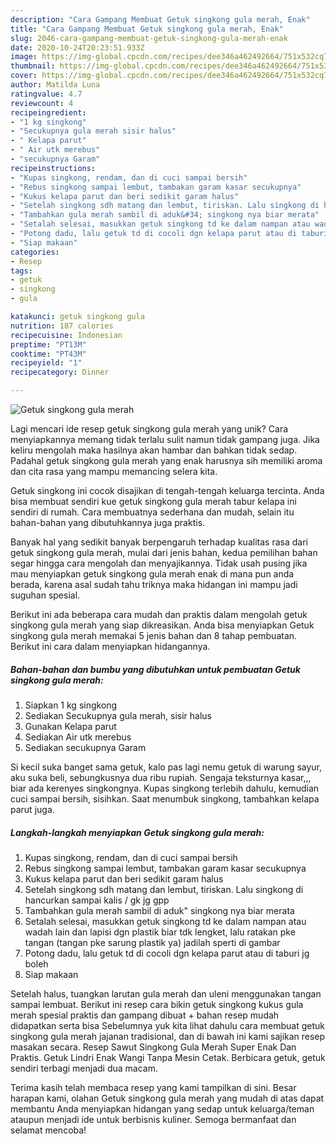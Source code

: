 ```yaml
---
description: "Cara Gampang Membuat Getuk singkong gula merah, Enak"
title: "Cara Gampang Membuat Getuk singkong gula merah, Enak"
slug: 2046-cara-gampang-membuat-getuk-singkong-gula-merah-enak
date: 2020-10-24T20:23:51.933Z
image: https://img-global.cpcdn.com/recipes/dee346a462492664/751x532cq70/getuk-singkong-gula-merah-foto-resep-utama.jpg
thumbnail: https://img-global.cpcdn.com/recipes/dee346a462492664/751x532cq70/getuk-singkong-gula-merah-foto-resep-utama.jpg
cover: https://img-global.cpcdn.com/recipes/dee346a462492664/751x532cq70/getuk-singkong-gula-merah-foto-resep-utama.jpg
author: Matilda Luna
ratingvalue: 4.7
reviewcount: 4
recipeingredient:
- "1 kg singkong"
- "Secukupnya gula merah sisir halus"
- " Kelapa parut"
- " Air utk merebus"
- "secukupnya Garam"
recipeinstructions:
- "Kupas singkong, rendam, dan di cuci sampai bersih"
- "Rebus singkong sampai lembut, tambakan garam kasar secukupnya"
- "Kukus kelapa parut dan beri sedikit garam halus"
- "Setelah singkong sdh matang dan lembut, tiriskan. Lalu singkong di hancurkan sampai kalis / gk jg gpp"
- "Tambahkan gula merah sambil di aduk&#34; singkong nya biar merata"
- "Setalah selesai, masukkan getuk singkong td ke dalam nampan atau wadah lain dan lapisi dgn plastik biar tdk lengket, lalu ratakan pke tangan (tangan pke sarung plastik ya) jadilah sperti di gambar"
- "Potong dadu, lalu getuk td di cocoli dgn kelapa parut atau di taburi jg boleh"
- "Siap makaan"
categories:
- Resep
tags:
- getuk
- singkong
- gula

katakunci: getuk singkong gula 
nutrition: 187 calories
recipecuisine: Indonesian
preptime: "PT13M"
cooktime: "PT43M"
recipeyield: "1"
recipecategory: Dinner

---
```



![Getuk singkong gula merah](https://img-global.cpcdn.com/recipes/dee346a462492664/751x532cq70/getuk-singkong-gula-merah-foto-resep-utama.jpg)

Lagi mencari ide resep getuk singkong gula merah yang unik? Cara menyiapkannya memang tidak terlalu sulit namun tidak gampang juga. Jika keliru mengolah maka hasilnya akan hambar dan bahkan tidak sedap. Padahal getuk singkong gula merah yang enak harusnya sih memiliki aroma dan cita rasa yang mampu memancing selera kita.

Getuk singkong ini cocok disajikan di tengah-tengah keluarga tercinta. Anda bisa membuat sendiri kue getuk singkong gula merah tabur kelapa ini sendiri di rumah. Cara membuatnya sederhana dan mudah, selain itu bahan-bahan yang dibutuhkannya juga praktis.

Banyak hal yang sedikit banyak berpengaruh terhadap kualitas rasa dari getuk singkong gula merah, mulai dari jenis bahan, kedua pemilihan bahan segar hingga cara mengolah dan menyajikannya. Tidak usah pusing jika mau menyiapkan getuk singkong gula merah enak di mana pun anda berada, karena asal sudah tahu triknya maka hidangan ini mampu jadi suguhan spesial.


Berikut ini ada beberapa cara mudah dan praktis dalam mengolah getuk singkong gula merah yang siap dikreasikan. Anda bisa menyiapkan Getuk singkong gula merah memakai 5 jenis bahan dan 8 tahap pembuatan. Berikut ini cara dalam menyiapkan hidangannya.

<!--inarticleads1-->

##### Bahan-bahan dan bumbu yang dibutuhkan untuk pembuatan Getuk singkong gula merah:

1. Siapkan 1 kg singkong
1. Sediakan Secukupnya gula merah, sisir halus
1. Gunakan  Kelapa parut
1. Sediakan  Air utk merebus
1. Sediakan secukupnya Garam


Si kecil suka banget sama getuk, kalo pas lagi nemu getuk di warung sayur, aku suka beli, sebungkusnya dua ribu rupiah. Sengaja teksturnya kasar,,, biar ada kerenyes singkongnya. Kupas singkong terlebih dahulu, kemudian cuci sampai bersih, sisihkan. Saat menumbuk singkong, tambahkan kelapa parut juga. 

<!--inarticleads2-->

##### Langkah-langkah menyiapkan Getuk singkong gula merah:

1. Kupas singkong, rendam, dan di cuci sampai bersih
1. Rebus singkong sampai lembut, tambakan garam kasar secukupnya
1. Kukus kelapa parut dan beri sedikit garam halus
1. Setelah singkong sdh matang dan lembut, tiriskan. Lalu singkong di hancurkan sampai kalis / gk jg gpp
1. Tambahkan gula merah sambil di aduk&#34; singkong nya biar merata
1. Setalah selesai, masukkan getuk singkong td ke dalam nampan atau wadah lain dan lapisi dgn plastik biar tdk lengket, lalu ratakan pke tangan (tangan pke sarung plastik ya) jadilah sperti di gambar
1. Potong dadu, lalu getuk td di cocoli dgn kelapa parut atau di taburi jg boleh
1. Siap makaan


Setelah halus, tuangkan larutan gula merah dan uleni menggunakan tangan sampai lembuat. Berikut ini resep cara bikin getuk singkong kukus gula merah spesial praktis dan gampang dibuat + bahan resep mudah didapatkan serta bisa Sebelumnya yuk kita lihat dahulu cara membuat getuk singkong gula merah jajanan tradisional, dan di bawah ini kami sajikan resep masakan secara. Resep Sawut Singkong Gula Merah Super Enak Dan Praktis. Getuk Lindri Enak Wangi Tanpa Mesin Cetak. Berbicara getuk, getuk sendiri terbagi menjadi dua macam. 

Terima kasih telah membaca resep yang kami tampilkan di sini. Besar harapan kami, olahan Getuk singkong gula merah yang mudah di atas dapat membantu Anda menyiapkan hidangan yang sedap untuk keluarga/teman ataupun menjadi ide untuk berbisnis kuliner. Semoga bermanfaat dan selamat mencoba!

